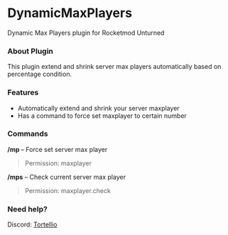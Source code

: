 # DynamicMaxPlayers
Dynamic Max Players plugin for Rocketmod Unturned

### About Plugin
This plugin extend and shrink server max players automatically based on percentage condition.

### Features
- Automatically extend and shrink your server maxplayer
- Has a command to force set maxplayer to certain number

### Commands
__/mp <amount>__ – Force set server max player
  > Permission: maxplayer
  
**/mps** – Check current server max player
  > Permission: maxplayer.check

### Need help?
Discord: [Tortellio](https://discord.gg/pzQwsew)
